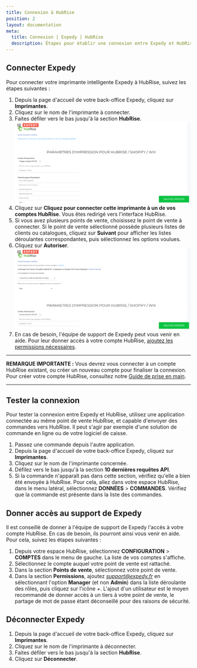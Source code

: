 ```yaml
---
title: Connexion à HubRise
position: 2
layout: documentation
meta:
  title: Connexion | Expedy | HubRise
  description: Étapes pour établir une connexion entre Expedy et HubRise. Connectez votre caisse et synchronisez vos données avec d'autres applications.
---
```


## Connecter Expedy

Pour connecter votre imprimante intelligente Expedy à HubRise, suivez les étapes suivantes :

1. Depuis la page d'accueil de votre back-office Expedy, cliquez sur **Imprimantes**.
1. Cliquez sur le nom de l'imprimante à connecter.
1. Faites défiler vers le bas jusqu'à la section **HubRise**.
   ![Connexion à HubRise - Connecter HubRise](../images/001-fr-expedy-hubrise-deconnecte.png)
1. Cliquez sur **Cliquez pour connecter cette imprimante à un de vos comptes HubRise**. Vous êtes redirigé vers l'interface HubRise.
1. Si vous avez plusieurs points de vente, choisissez le point de vente à connecter. Si le point de vente sélectionné possède plusieurs listes de clients ou catalogues, cliquez sur **Suivant** pour afficher les listes déroulantes correspondantes, puis sélectionnez les options voulues.
1. Cliquez sur **Autoriser**.
   ![Connexion à HubRise - HubRise connecté](../images/002-fr-expedy-hubrise-connecte.png)
1. En cas de besoin, l'équipe de support de Expedy peut vous venir en aide. Pour leur donner accès à votre compte HubRise, [ajoutez les permissions nécessaires](/apps/expedy/connexion-hubrise#donner-acc-s-au-support-de-expedy).

---

**REMARQUE IMPORTANTE :** Vous devrez vous connecter à un compte HubRise existant, ou créer un nouveau compte pour finaliser la connexion. Pour créer votre compte HubRise, consultez notre [Guide de prise en main](/docs/getting-started/).

---

## Tester la connexion

Pour tester la connexion entre Expedy et HubRise, utilisez une application connectée au même point de vente HubRise, et capable d'envoyer des commandes vers HubRise. Il peut s'agir par exemple d'une solution de commande en ligne ou de votre logiciel de caisse.

1. Passez une commande depuis l'autre application.
1. Depuis la page d'accueil de votre back-office Expedy, cliquez sur **Imprimantes**.
1. Cliquez sur le nom de l'imprimante concernée.
1. Défilez vers le bas jusqu'à la section **10 dernières requêtes API**.
1. Si la commande n'apparaît pas dans cette section, vérifiez qu'elle a bien été envoyée à HubRise. Pour cela, allez dans votre espace HubRise, dans le menu latéral, sélectionnez **DONNÉES** > **COMMANDES**. Vérifiez que la commande est présente dans la liste des commandes.

## Donner accès au support de Expedy

Il est conseillé de donner à l'équipe de support de Expedy l'accès à votre compte HubRise. En cas de besoin, ils pourront ainsi vous venir en aide. Pour cela, suivez les étapes suivantes :

1. Depuis votre espace HubRise, sélectionnez **CONFIGURATION** > **COMPTES** dans le menu de gauche. La liste de vos comptes s'affiche.
1. Sélectionnez le compte auquel votre point de vente est rattaché.
1. Dans la section **Points de vente**, sélectionnez votre point de vente.
1. Dans la section **Permissions**, ajoutez *support@expedy.fr* en sélectionnant l'option **Manager** (et non **Admin**) dans la liste déroulante des rôles, puis cliquez sur l'icône _+_. L'ajout d'un utilisateur est le moyen recommandé de donner accès à un tiers à votre point de vente, le partage de mot de passe étant déconseillé pour des raisons de sécurité.

## Déconnecter Expedy

1. Depuis la page d'accueil de votre back-office Expedy, cliquez sur **Imprimantes**.
1. Cliquez sur le nom de l'imprimante à déconnecter.
1. Faites défiler vers le bas jusqu'à la section **HubRise**.
1. Cliquez sur **Déconnecter**.
